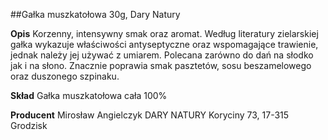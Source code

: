 ##Gałka muszkatołowa 30g, Dary Natury

**Opis** Korzenny, intensywny smak oraz aromat. Według literatury zielarskiej gałka wykazuje właściwości antyseptyczne oraz wspomagające trawienie, jednak należy jej używać z umiarem. Polecana zarówno do dań na słodko jak i na słono. Znacznie poprawia smak pasztetów, sosu beszamelowego oraz duszonego szpinaku.

**Skład** Gałka muszkatołowa cała 100%

**Producent** Mirosław Angielczyk DARY NATURY
Koryciny 73, 17-315 Grodzisk
